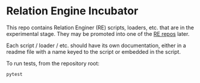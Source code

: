 # Relation Engine Incubator

This repo contains Relation Enginer (RE) scripts, loaders, etc. that are in the experimental stage.
They may be promoted into one of the [RE repos](https://kbase.github.io/) later.

Each script / loader / etc. should have its own documentation, either in a readme file with a name
keyed to the script or embedded in the script.

To run tests, from the repository root:
```
pytest
```